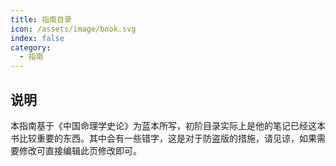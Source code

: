 ```yaml
---
title: 指南目录
icon: /assets/image/book.svg
index: false
category:
  - 指南
---
```

## 说明

本指南基于《中国命理学史论》为蓝本所写，初阶目录实际上是他的笔记已经这本书比较重要的东西。其中会有一些错字，这是对于防盗版的措施，请见谅，如果需要修改可直接编辑此页修改即可。

